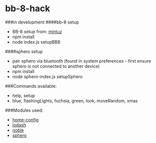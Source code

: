 # bb-8-hack

###in development
####bb-8 setup
- BB-8 setup from: [mintuz](https://github.com/mintuz/BB8-Commander)
- npm install
- node index.js setupBB8

####sphero setup
- pair sphero via bluetooth (found in system preferences - first ensure sphero is not connected to another device)
- npm install
- node sphero-index.js setupSphero

###Commands available:
- help, setup
- blue, flashingLights, fuchsia, green, look, moveRandom, xmas

###Modules used:
- [home-config](https://github.com/nylen/home-config)
- [lodash](https://github.com/lodash/lodash)
- [noble](https://github.com/sandeepmistry/noble)
- [sphero](https://github.com/orbotix/sphero.js)
